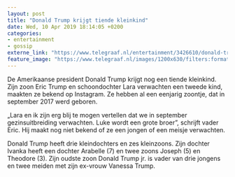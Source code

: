 ```yaml
---
layout: post
title: "Donald Trump krijgt tiende kleinkind"
date: Wed, 10 Apr 2019 18:14:05 +0200
categories: 
- entertainment 
- gossip 
externe_link: "https://www.telegraaf.nl/entertainment/3426610/donald-trump-krijgt-tiende-kleinkind"
feature_image: "https://www.telegraaf.nl/images/1200x630/filters:format(jpeg):quality(80)/cdn-kiosk-api.telegraaf.nl/b13f08a6-5bab-11e9-ba01-0255c322e81b.png"
---
```


<p class="intro">De Amerikaanse president Donald Trump krijgt nog een tiende kleinkind. Zijn zoon Eric Trump en schoondochter Lara verwachten een tweede kind, maakten ze bekend op Instagram. Ze hebben al een eenjarig zoontje, dat in september 2017 werd geboren.</p> <p>„Lara en ik zijn erg blij te mogen vertellen dat we in september gezinsuitbreiding verwachten. Luke wordt een grote broer”, schrijft vader Eric. Hij maakt nog niet bekend of ze een jongen of een meisje verwachten.</p><p>Donald Trump heeft drie kleindochters en zes kleinzoons. Zijn dochter Ivanka heeft een dochter Arabelle (7) en twee zoons Joseph (5) en Theodore (3). Zijn oudste zoon Donald Trump jr. is vader van drie jongens en twee meiden met zijn ex-vrouw Vanessa Trump.</p>
